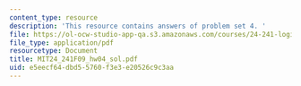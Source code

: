 ```yaml
---
content_type: resource
description: 'This resource contains answers of problem set 4. '
file: https://ol-ocw-studio-app-qa.s3.amazonaws.com/courses/24-241-logic-i-fall-2009/e5eecf64dbd55760f3e3e20526c9c3aa_MIT24_241F09_hw04_sol.pdf
file_type: application/pdf
resourcetype: Document
title: MIT24_241F09_hw04_sol.pdf
uid: e5eecf64-dbd5-5760-f3e3-e20526c9c3aa
---
```

